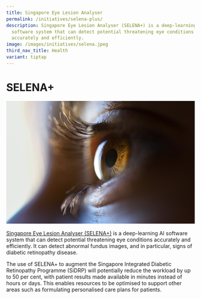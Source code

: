 ```yaml
---
title: Singapore Eye Lesion Analyser
permalink: /initiatives/selena-plus/
description: Singapore Eye Lesion Analyser (SELENA+) is a deep-learning AI
  software system that can detect potential threatening eye conditions
  accurately and efficiently.
image: /images/initiatives/selena.jpeg
third_nav_title: Health
variant: tiptap
---
```

# SELENA+

![SELENA+](/images/initiatives/selena.jpeg)

[Singapore Eye Lesion Analyser (SELENA+)](https://www.synapxe.sg/healthtech/health-ai/selena/#atglance) is a deep-learning AI software system that can detect potential threatening eye conditions accurately and efficiently. It can detect abnormal fundus images, and in particular, signs of diabetic retinopathy disease. 

The use of SELENA+ to augment the Singapore Integrated Diabetic Retinopathy Programme (SiDRP) will potentially reduce the workload by up to 50 per cent, with patient results made available in minutes instead of hours or days. This enables resources to be optimised to support other areas such as formulating personalised care plans for patients.